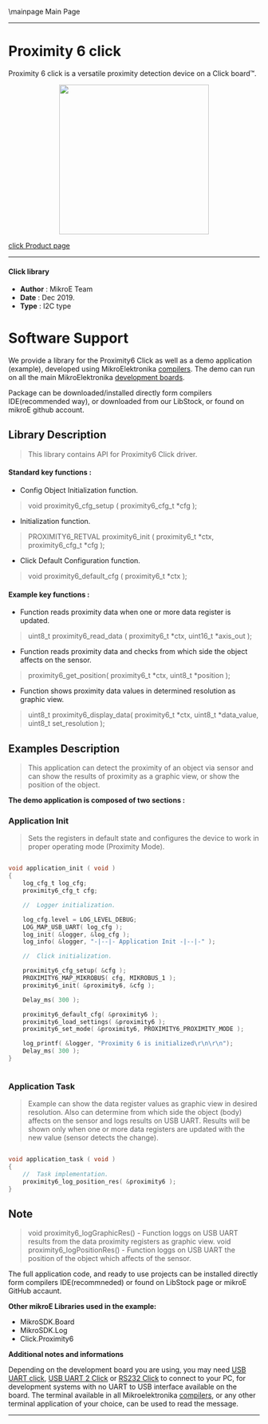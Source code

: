 \mainpage Main Page
 
 

---
# Proximity 6 click

Proximity 6 click is a versatile proximity detection device on a Click board™.

<p align="center">
  <img src="https://download.mikroe.com/images/click_for_ide/proximity6_click.png" height=300px>
</p>

[click Product page](<https://www.mikroe.com/proximity-6-click>)

---


#### Click library 

- **Author**        : MikroE Team
- **Date**          : Dec 2019.
- **Type**          : I2C type


# Software Support

We provide a library for the Proximity6 Click 
as well as a demo application (example), developed using MikroElektronika 
[compilers](https://shop.mikroe.com/compilers). 
The demo can run on all the main MikroElektronika [development boards](https://shop.mikroe.com/development-boards).

Package can be downloaded/installed directly form compilers IDE(recommended way), or downloaded from our LibStock, or found on mikroE github account. 

## Library Description

> This library contains API for Proximity6 Click driver.

#### Standard key functions :

- Config Object Initialization function.
> void proximity6_cfg_setup ( proximity6_cfg_t *cfg ); 
 
- Initialization function.
> PROXIMITY6_RETVAL proximity6_init ( proximity6_t *ctx, proximity6_cfg_t *cfg );

- Click Default Configuration function.
> void proximity6_default_cfg ( proximity6_t *ctx );


#### Example key functions :

- Function reads proximity data when one or more data register is updated.
> uint8_t proximity6_read_data ( proximity6_t *ctx, uint16_t *axis_out );
 
- Function reads proximity data and checks from which side the object affects on the sensor.
> proximity6_get_position( proximity6_t *ctx, uint8_t *position );

- Function shows proximity data values in determined resolution as graphic view.
> uint8_t proximity6_display_data( proximity6_t *ctx, uint8_t *data_value, uint8_t set_resolution );

## Examples Description
 
> This application can detect the proximity of an object via sensor and can show the results
> of proximity as a graphic view, or show the position of the object.

**The demo application is composed of two sections :**

### Application Init 

> Sets the registers in default state and configures the device to work in
> proper operating mode (Proximity Mode).  

```c

void application_init ( void )
{
    log_cfg_t log_cfg;
    proximity6_cfg_t cfg;

    //  Logger initialization.

    log_cfg.level = LOG_LEVEL_DEBUG;
    LOG_MAP_USB_UART( log_cfg );
    log_init( &logger, &log_cfg );
    log_info( &logger, "-|--|- Application Init -|--|-" );

    //  Click initialization.

    proximity6_cfg_setup( &cfg );
    PROXIMITY6_MAP_MIKROBUS( cfg, MIKROBUS_1 );
    proximity6_init( &proximity6, &cfg );

    Delay_ms( 300 );

    proximity6_default_cfg( &proximity6 );
    proximity6_load_settings( &proximity6 );
    proximity6_set_mode( &proximity6, PROXIMITY6_PROXIMITY_MODE );

    log_printf( &logger, "Proximity 6 is initialized\r\n\r\n");
    Delay_ms( 300 );
}
  
```

### Application Task

> Example can show the data register values as graphic view in desired resolution.
> Also can determine from which side the object (body) affects on the sensor and logs results on USB 
> UART.
> Results will be shown only when one or more data registers are updated with the new value (sensor 
> detects the change).
 

```c

void application_task ( void )
{
    //  Task implementation.
    proximity6_log_position_res( &proximity6 );
} 

```

## Note

> void proximity6_logGraphicRes() - Function loggs on USB UART results from the data proximity 
> registers as graphic view.
> void proximity6_logPositionRes() - Function loggs on USB UART the position of the object which 
> affects of the sensor.
 

The full application code, and ready to use projects can be  installed directly form compilers IDE(recommneded) or found on LibStock page or mikroE GitHub accaunt.

**Other mikroE Libraries used in the example:** 

- MikroSDK.Board
- MikroSDK.Log
- Click.Proximity6

**Additional notes and informations**

Depending on the development board you are using, you may need 
[USB UART click](https://shop.mikroe.com/usb-uart-click), 
[USB UART 2 Click](https://shop.mikroe.com/usb-uart-2-click) or 
[RS232 Click](https://shop.mikroe.com/rs232-click) to connect to your PC, for 
development systems with no UART to USB interface available on the board. The 
terminal available in all Mikroelektronika 
[compilers](https://shop.mikroe.com/compilers), or any other terminal application 
of your choice, can be used to read the message.



---
